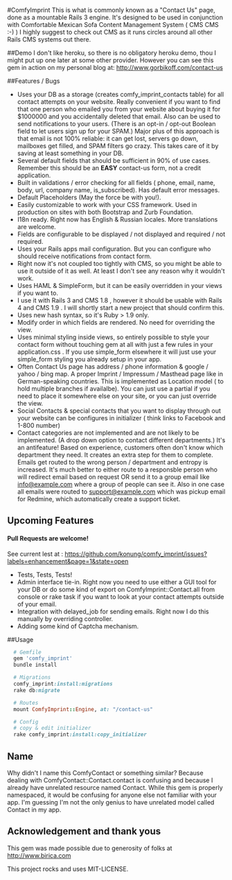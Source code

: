 #ComfyImprint
This is what is commonly known as a "Contact Us" page, done as a mountable Rails 3 engine. It's designed to be used in conjunction with Comfortable Mexican Sofa Content Management System ( CMS CMS :-) ) I highly suggest to check out CMS as it runs circles around all other Rails CMS systems out there.

##Demo
I don't like heroku, so there is no obligatory heroku demo, thou I might put up one later at some other provider. However you can see this gem in action on my personal blog at: http://www.gorbikoff.com/contact-us

##Features / Bugs

- Uses your DB as a storage (creates comfy_imprint_contacts table) for all contact attempts on your website. Really convenient if you want to find that one person who emailed you from your website about buying it for $1000000 and you accidentally deleted that email. Also can be used to send notifications to your users. (There is an opt-in / opt-out Boolean field to let users sign up for your SPAM.) Major plus of this approach is that email is not 100% reliable: it can get lost, servers go down, mailboxes get filled, and SPAM filters go crazy. This takes care of it by saving at least something in your DB.
- Several default fields that should be sufficient in 90% of use cases. Remember this should be an **EASY** contact-us form, not a credit application.
- Built in validations / error checking for all fields ( phone, email, name, body, url, company name, is_subscribed). Has default error messages.
- Default Placeholders (May the force be with you!).
- Easily customizable to work with your CSS framework. Used in production on sites with both Bootstrap and Zurb Foundation.
- I18n ready. Right now has English & Russian locales. More  translations are welcome.
- Fields are configurable to be displayed / not displayed and required / not required.
- Uses your Rails apps mail configuration. But you can configure who should receive notifications from contact form.
- Right now it's not coupled too tightly with CMS, so you might be able to use it outside of it as well. At least I don't see any reason why it wouldn't work.
- Uses HAML & SimpleForm, but it can be easily overridden in your views if you want to.
- I use it with Rails 3 and CMS 1.8 , however it should be usable with Rails 4 and CMS 1.9 . I will shortly start a new project that should confirm this.
- Uses new hash syntax, so it's Ruby > 1.9 only.
- Modify order in which fields are rendered. No need for overriding the view.
- Uses minimal styling inside views, so entirely possible to style your contact form without touching gem at all with just a few rules in your application.css . If you use simple_form elsewhere it will just use your simple_form styling you already setup in your app.
- Often  Contact Us page has  address / phone information & google / yahoo / bing map. A proper Imprint / Impressum / Masthead page like in German-speaking countries. This is implemented as Location model ( to hold multiple branches if availalbe). You can just use a partial if you need to place it somewhere else on your site, or you can just override the view.
- Social Contacts & special contacts that you want to display through out your website can be configures in initializer ( think links to Facebook and 1-800 number)
- Contact categories are not implemented and are not likely to be implemented. (A drop down option to contact different departments.) It's an antifeature! Based on experience, customers often don't know which department they need. It creates an extra step for them to complete. Emails get routed to the wrong person / department and entropy is increased. It's much better to either route to a responsble person who will redirect email based on request OR send it to a group email like info@example.com where a group of people can see it. Also in one case all emails were routed to support@example.com which was pickup email for Redmine, which automatically create a support ticket.

## Upcoming Features
#### Pull Requests are welcome!

See current lest at : https://github.com/konung/comfy_imprint/issues?labels=enhancement&page=1&state=open

- Tests, Tests, Tests!
- Admin interface tie-in. Right now you need to use either a GUI tool for your DB or do some kind of export on ComfyImprint::Contact.all from console or rake task if you want to look at your contact attempts outside of your email.
- Integration with delayed_job for sending emails. Right now I do this manually by overriding controller.
- Adding some kind of Captcha mechanism.

##Usage
```ruby
  # Gemfile
  gem 'comfy_imprint'
  bundle install

  # Migrations
  comfy_imprint:install:migrations
  rake db:migrate

  # Routes
  mount ComfyImprint::Engine, at: "/contact-us"

  # Config
  # copy & edit initializer
  rake comfy_imprint:install:copy_initializer

```

## Name
Why didn't I name this ComfyContact or something similar? Because dealing with ComfyContact::Contact.contact is confusing and because I already have unrelated resource named Contact. While this gem is properly namespaced, it would be confusing for anyone else not familiar with your app. I'm guessing I'm not the only genius to have unrelated model called Contact in my app.

## Acknowledgement and thank yous
This gem was made possible due to generosity of folks at http://www.birica.com


This project rocks and uses MIT-LICENSE.
